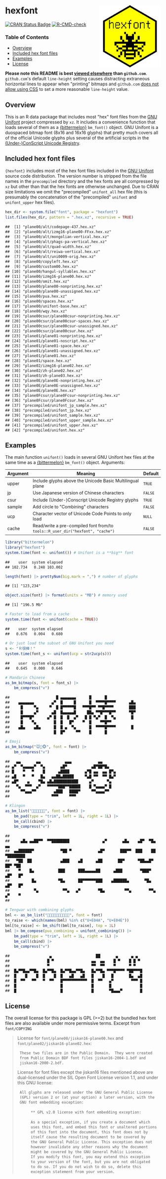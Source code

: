 # hexfont <img src="man/figures/logo.png" align="right" width="200px" alt="hexfont hex sticker">

[![CRAN Status Badge](https://www.r-pkg.org/badges/version/hexfont)](https://cran.r-project.org/package=hexfont)
[![R-CMD-check](https://github.com/trevorld/hexfont/actions/workflows/R-CMD-check.yaml/badge.svg?branch=main)](https://github.com/trevorld/hexfont/actions)

### Table of Contents

* [Overview](#overview)
* [Included hex font files](#hex)
* [Examples](#examples)
* [License](#license)

**Please note this README is best [viewed elsewhere](https://trevorldavis.com/R/hexfont/) than `github.com`**. `github.com`'s default `line-height` setting causes distracting extraneous horizontal lines to appear when "printing" bitmaps and `github.com` [does not allow using CSS](https://gist.github.com/kivikakk/622b5dcf395e26c49e2334f0eb19e6f9) to set a more reasonable `line-height` value.

## <a name="overview">Overview</a>

This is an R data package that includes most "hex" font files from the [GNU Unifont](http://unifoundry.com/unifont/index.html) project compressed by `xz`.  It includes a convenience function that loads several of them as a [{bittermelon}](https://github.com/trevorld/bittermelon) `bm_font()` object.  GNU Unifont is a duospaced bitmap font (8x16 and 16x16 glyphs) that pretty much covers all of the official Unicode glyphs plus several of the artificial scripts in the [(Under-)ConScript Unicode Registry](http://www.kreativekorp.com/ucsur/).

## <a name="hex">Included hex font files</a>

`{hexfont}` includes most of the hex font files included in the [GNU Unifont](http://unifoundry.com/unifont/index.html)
source code distribution.  The version number is stripped from the file names in the `precompiled` directory and
the hex fonts are all compressed by `xz` but other than that the hex fonts are otherwise unchanged.  Due to CRAN size limitations we omit the "precompiled" `unifont_all` hex file (this is presumably the concatenation of the "precompiled" `unifont` and `unifont_upper` hex files).


``` r
hex_dir <- system.file("font", package = "hexfont")
list.files(hex_dir, pattern = ".hex.xz", recursive = TRUE)
```

```
##  [1] "plane00/alt/codepage-437.hex.xz"           
##  [2] "plane00/alt/izmg16-plane00-FFxx.hex.xz"    
##  [3] "plane00/alt/mongolian-vertical.hex.xz"     
##  [4] "plane00/alt/phags-pa-vertical.hex.xz"      
##  [5] "plane00/alt/quad-width.hex.xz"             
##  [6] "plane00/alt/reiwa-vertical.hex.xz"         
##  [7] "plane00/alt/uni0009-orig.hex.xz"           
##  [8] "plane00/copyleft.hex.xz"                   
##  [9] "plane00/custom00.hex.xz"                   
## [10] "plane00/hangul-syllables.hex.xz"           
## [11] "plane00/izmg16-plane00.hex.xz"             
## [12] "plane00/omit.hex.xz"                       
## [13] "plane00/plane00-nonprinting.hex.xz"        
## [14] "plane00/plane00-unassigned.hex.xz"         
## [15] "plane00/pua.hex.xz"                        
## [16] "plane00/spaces.hex.xz"                     
## [17] "plane00/unifont-base.hex.xz"               
## [18] "plane00/wqy.hex.xz"                        
## [19] "plane00csur/plane00csur-nonprinting.hex.xz"
## [20] "plane00csur/plane00csur-spaces.hex.xz"     
## [21] "plane00csur/plane00csur-unassigned.hex.xz" 
## [22] "plane00csur/plane00csur.hex.xz"            
## [23] "plane01/plane01-nonprinting.hex.xz"        
## [24] "plane01/plane01-noscript.hex.xz"           
## [25] "plane01/plane01-space.hex.xz"              
## [26] "plane01/plane01-unassigned.hex.xz"         
## [27] "plane01/plane01.hex.xz"                    
## [28] "plane01/space.hex.xz"                      
## [29] "plane02/izmg16-plane02.hex.xz"             
## [30] "plane02/zh-plane02.hex.xz"                 
## [31] "plane03/zh-plane03.hex.xz"                 
## [32] "plane0E/plane0E-nonprinting.hex.xz"        
## [33] "plane0E/plane0E-unassigned.hex.xz"         
## [34] "plane0E/plane0E.hex.xz"                    
## [35] "plane0Fcsur/plane0Fcsur-nonprinting.hex.xz"
## [36] "plane0Fcsur/plane0Fcsur.hex.xz"            
## [37] "precompiled/unifont_jp_sample.hex.xz"      
## [38] "precompiled/unifont_jp.hex.xz"             
## [39] "precompiled/unifont_sample.hex.xz"         
## [40] "precompiled/unifont_upper_sample.hex.xz"   
## [41] "precompiled/unifont_upper.hex.xz"          
## [42] "precompiled/unifont.hex.xz"
```

## <a name="examples">Examples</a>

The main function `unifont()` loads in several GNU Unifont hex files at the same time as a [{bittermelon}](https://github.com/trevorld/bittermelon) `bm_font()` object.  Arguments:

| Argument | Meaning | Default |
--- | --- | ---
| upper | Include glyphs above the Unicode Basic Multilingual plane | `TRUE` | 
| jp | Use Japanese version of Chinese characters | `FALSE` | 
| csur | Include (Under-)Conscript Unicode Registry glyphs | `TRUE` |
| sample | Add circle to "Combining" characters | `FALSE` | 
| ucp | Character vector of Unicode Code Points to only load | `NULL` |
| cache | Read/write a pre-compiled font from/to `tools::R_user_dir("hexfont", "cache")` | `FALSE` |


``` r
library("bittermelon")
library("hexfont")
system.time(font <- unifont()) # Unifont is a **big** font
```

```
##    user  system elapsed 
## 102.734   0.248 103.002
```

``` r
length(font) |> prettyNum(big.mark = ",") # number of glyphs
```

```
## [1] "123,234"
```

``` r
object.size(font) |> format(units = "MB") # memory used
```

```
## [1] "196.5 Mb"
```

``` r
# Faster to load from a cache
system.time(font <- unifont(cache = TRUE))
```

```
##    user  system elapsed 
##   0.676   0.004   0.680
```

``` r
# Or just load the subset of GNU Unifont you need
s <- "Ｒ很棒！"
system.time(font_s <- unifont(ucp = str2ucp(s)))
```

```
##    user  system elapsed 
##   0.645   0.000   0.646
```

``` r
# Mandarin Chinese
as_bm_bitmap(s, font = font_s) |>
    bm_compress("v")
```

```
##                     █ ▄▄▄▄▄▄▄      █      █                     
##    ▄▄▄▄▄▄▄        ▄▀  █     █      █  ▀▀▀▀█▀▀▀▀      ▄█▄        
##     █     ▀▄     ▀  █ █▀▀▀▀▀█   ▀▀▀█▀▀ ▀▀█▀▀▀▀       ███        
##     █     ▄▀      ▄█  █▄▄▄▄▄█     ██▄ ▀▀█▀▀▀█▀▀      ▀█▀        
##     █▀▀▀█▀      ▄▀ █  █  █  ▄▀   █ █ ▀▄▀  █  ▀▄       █         
##     █    ▀▄        █  █   █▀    ▀  █    ▀▀█▀▀                   
##    ▄█▄    ▄█▄      █  █ ▄  ▀▄      █  ▀▀▀▀█▀▀▀▀       █         
##                    █  █▀     ▀▀    █      █
```

``` r
# Emoji
as_bm_bitmap("🐭🐲🐵", font = font) |>
    bm_compress("v")
```

```
##   ▄▄       ▄▄           ▄▄▄            ▄▄       
## ▄▀  ▀▄▄▄▄▄▀  ▀▄       ▄█▀           ▄█▀██▀█▄    
## █    ▀   ▀    █      ▄████       ▄▀█ ▄▄  ▄▄ █▀▄ 
## ▄█   ▀   ▀   █▄   ▄▄██▄█████     ▀▄█ ▀▀  ▀▀ █▄▀ 
## ▄█▀    ▄    ▀█▄ ▄█▄███████████     ▄▀      ▀▄   
##   ▀▄  ▀▀▀  ▄▀   ▀▀▀▀▀███▀▀█████    █ ▀▄▄▄▄▀ █   
##     ▀▀▄▄▄▀▀        ▄███   ████▀     ▀▀▄▄▄▄▀▀    
##                   ▀▀▀     ▀▀▀
```

``` r
# Klingon
as_bm_list("", font = font) |>
    bm_pad(type = "trim", left = 1L, right = 1L) |>
    bm_call(cbind) |>
    bm_compress("v")
```

```
##                                                                               
##     ▄█▄ ▄▄██▀▀  ▀▀████████               ▄▀       ▄█▄    ▄█▀  ▀█▄    ▄▄       
##  ▄▄██████▀            ▀██ ▀            ▄█▀       ███▀▀  ███    ██   ▀████████ 
##   ▀██  ██             ▄███    ▄█      ▄██       ██▀      ▀██▄▄█▀      ██▀ ▀██ 
##    ▀    █▄           ███      ███▄▄▄▄▄██      ▄███        ▀███▀      ▄█▀   █▀ 
##          █▄          ▀█▄      ██▀▀▀▀▀▀███    ▄██████▄       ▀█▄     ▄█▀   █▀  
##           ▀▄           ▀▀▄   ▄▀        ▀█▄         ▀▀▄        ▀▀▄  ▄▀    ▀    
## 
```

``` r
# Tengwar with combining glyphs
bml <- as_bm_list("", font = font)
to_raise <- which(names(bml) %in% c("U+E04A", "U+E04E"))
bml[to_raise] <- bm_shift(bml[to_raise], top = 1L)
bml |> bm_compose(pua_combining = unifont_combining()) |>
    bm_pad(type = "trim", left = 1L, right = 1L) |>
    bm_call(cbind) |>
    bm_compress("v")
```

```
##                  ▄                    ██       ▄      ▄ ▄   
##                 █ ▀                 ▄▄  ▄▄    █ ▀    █ █ ▀  
##                 ▀                   ▀▀  ▀▀    ▀      ▀ ▀    
##  █▄▀▀█▄▄▀▀█▄  █▄▀▀█▄  █▄▀▀█▄▄▀▀█▄   █▄▀▀█▄ ▀▀▀█▀▀▀▀ ▀██▀▀▀█ 
##  █    █    █  █    █  █   ▄█   ▄█   █    █   █       █▄  ▄█ 
##  █  ▀▀   ▀▀   ▀  ▀▀   █▀▀▀▀▀▀▀▀▀▀▀  █  ▀▀   ▄▀        ▀▀▀ █ 
##  █                    █             █       █             █ 
##  █                    █             █       ▀█▄▄▄▀        █
```

## <a name="license">License</a>

The overall license for this package is GPL (>=2) but the bundled hex font files 
are also available under more permissive terms.  Excerpt from `font/COPYING` 

> License for `font/plane00/jiskan16-plane00.hex` and
> `font/plane02/jiskan16-plane02.hex`:
> 
>      These two files are in the Public Domain.  They were created
>      from Public Domain BDF font files jiskan16-2004-1.bdf and
>      jiskan16-2000-2.bdf.
> 
> 
> License for font files except the jiskan16 files mentioned above
> are dual-licensed under the SIL Open Font License version 1.1,
> and under this GNU license:
> 
>      All glyphs are released under the GNU General Public License
>      (GPL) version 2 or (at your option) a later version, with the
>      GNU font embedding exception:
> 
>           ** GPL v2.0 license with font embedding exception:
> 
>           As a special exception, if you create a document which
>           uses this font, and embed this font or unaltered portions
>           of this font into the document, this font does not by
>           itself cause the resulting document to be covered by
>           the GNU General Public License. This exception does not
>           however invalidate any other reasons why the document
>           might be covered by the GNU General Public License.
>           If you modify this font, you may extend this exception
>           to your version of the font, but you are not obligated
>           to do so. If you do not wish to do so, delete this
>           exception statement from your version.

